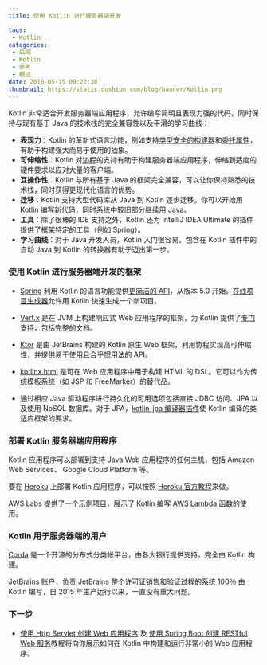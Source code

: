 ```yaml
---
title: 使用 Kotlin 进行服务器端开发

tags:
 - Kotlin
categories:
 - 后端
 - Kotlin
 - 参考
 - 概述
date: 2018-05-15 09:22:38
thumbnail: https://static.oushiun.com/blog/banner/Kotlin.png
---
```


Kotlin 非常适合开发服务器端应用程序，允许编写简明且表现力强的代码，同时保持与现有基于 Java 的技术栈的完全兼容性以及平滑的学习曲线：

*   **表现力**：Kotlin 的革新式语言功能，例如支持[类型安全的构建器](type-safe-builders.html)和[委托属性](delegated-properties.html)，有助于构建强大而易于使用的抽象。
*   **可伸缩性**：Kotlin 对[协程](coroutines.html)的支持有助于构建服务器端应用程序，伸缩到适度的硬件要求以应对大量的客户端。
*   **互操作性**：Kotlin 与所有基于 Java 的框架完全兼容，可以让你保持熟悉的技术栈，同时获得更现代化语言的优势。
*   **迁移**：Kotlin 支持大型代码库从 Java 到 Kotlin 逐步迁移。你可以开始用 Kotlin 编写新代码，同时系统中较旧部分继续用 Java。
*   **工具**：除了很棒的 IDE 支持之外，Kotlin 还为 IntelliJ IDEA Ultimate 的插件提供了框架特定的工具（例如
    Spring）。
*   **学习曲线**：对于 Java 开发人员，Kotlin 入门很容易。包含在 Kotlin 插件中的自动 Java 到 Kotlin 的转换器有助于迈出第一步。

<!-- more -->

### 使用 Kotlin 进行服务器端开发的框架

*   [Spring](https://spring.io) 利用 Kotlin 的语言功能提供[更简洁的 API](https://spring.io/blog/2017/01/04/introducing-kotlin-support-in-spring-framework-5-0)，从版本 5.0 开始。[在线项目生成器](https://start.spring.io/#!language=kotlin)允许用 Kotlin 快速生成一个新项目。

*   [Vert.x](http://vertx.io) 是在 JVM 上构建响应式 Web 应用程序的框架，为 Kotlin 提供了[专门支持](https://github.com/vert-x3/vertx-lang-kotlin)，包括[完整的文档](http://vertx.io/docs/vertx-core/kotlin/)。

*   [Ktor](https://github.com/kotlin/ktor) 是由 JetBrains 构建的 Kotlin 原生 Web 框架，利用协程实现高可伸缩性，并提供易于使用且合乎惯用法的 API。

*   [kotlinx.html](https://github.com/kotlin/kotlinx.html) 是可在 Web 应用程序中用于构建 HTML 的 DSL。它可以作为传统模板系统（如 JSP 和 FreeMarker）的替代品。

*   通过相应 Java 驱动程序进行持久化的可用选项包括直接 JDBC 访问、JPA 以及使用 NoSQL 数据库。对于 JPA，[kotlin-jpa 编译器插件](compiler-plugins.html#JPA-支持)使 Kotlin 编译的类适应框架的要求。

### 部署 Kotlin 服务器端应用程序

Kotlin 应用程序可以部署到支持 Java Web 应用程序的任何主机，包括 Amazon Web Services、
Google Cloud Platform 等。

要在 [Heroku](https://www.heroku.com) 上部署 Kotlin 应用程序，可以按照 [Heroku 官方教程](https://devcenter.heroku.com/articles/getting-started-with-kotlin)来做。

AWS Labs 提供了一个[示例项目](https://github.com/awslabs/serverless-photo-recognition)，展示了 Kotlin 编写 [AWS Lambda](https://aws.amazon.com/lambda/) 函数的使用。

### Kotlin 用于服务器端的用户

[Corda](https://www.corda.net/2017/01/10/kotlin/) 是一个开源的分布式分类帐平台，由各大银行提供支持，完全由 Kotlin 构建。

[JetBrains 账户](https://account.jetbrains.com/)，负责 JetBrains 整个许可证销售和验证过程的系统 100％ 由 Kotlin 编写，自 2015 年生产运行以来，一直没有重大问题。

### 下一步

*   [使用 Http Servlet 创建 Web 应用程序](/docs/tutorials/httpservlets.html) 及 [使用 Spring Boot 创建 RESTful Web 服务](/docs/tutorials/spring-boot-restful.html)教程将向你展示如何在 Kotlin 中构建和运行非常小的 Web 应用程序。

